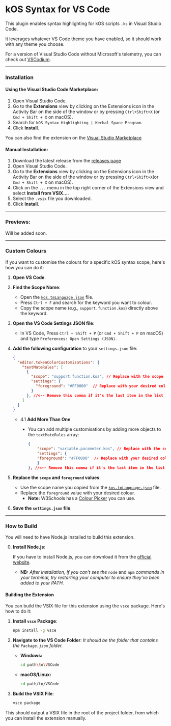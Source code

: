 # kOS Syntax for VS Code
This plugin enables syntax highlighting for kOS scripts `.ks` in Visual Studio Code.

It leverages whatever VS Code theme you have enabled, so it should work with any theme you choose.

For a version of Visual Studio Code without Microsoft's telemetry, you can check out [VSCodium](https://vscodium.com/).


*****

### Installation

#### Using the Visual Studio Code Marketplace:

1. Open Visual Studio Code.
2. Go to the **Extensions** view by clicking on the Extensions icon in the Activity Bar on the side of the window or by pressing `Ctrl+Shift+X` (or `Cmd + Shift + X` on macOS).
3. Search for `kOS Syntax Highlighting | Kerbal Space Program`.
4. Click **Install**.

You can also find the extension on the [Visual Studio Marketplace](https://marketplace.visualstudio.com/items?itemName=Bradyns.kos-syntax)

#### Manual Installation:

1. Download the latest release from the [releases page]()
2. Open Visual Studio Code.
3. Go to the **Extensions** view by clicking on the Extensions icon in the Activity Bar on the side of the window or by pressing `Ctrl+Shift+X`(or `Cmd + Shift + X` on macOS).
4. Click on the `...` menu in the top right corner of the Extensions view and select **Install from VSIX...**.
5. Select the `.vsix` file you downloaded.
6. Click **Install**.

*****

### Previews:

Will be added soon.

*****

### Custom Colours

If you want to customise the colours for a specific kOS syntax scope, here's how you can do it:

1. **Open VS Code**.
2. **Find the Scope Name**:
   * Open the [`kos.tmLanguage.json`](./syntaxes/kos.tmLanguage.json) file.
   * Press `Ctrl + F` and search for the keyword you want to colour.
   * Copy the scope name (e.g., `support.function.kos`) directly above the keyword.
3. **Open the VS Code Settings JSON file**:
   * In VS Code, Press `Ctrl + Shift + P` (or `Cmd + Shift + P` on macOS) and type `Preferences: Open Settings (JSON)`.
4. **Add the following configuration** to your `settings.json` file:

    ```json
    {
      "editor.tokenColorCustomizations": {
        "textMateRules": [
          {
            "scope": "support.function.kos", // Replace with the scope you want to customise
            "settings": {
              "foreground": "#FF0000"  // Replace with your desired colour
            }
          }, //<-- Remove this comma if it's the last item in the list
        ]
      }
    }
    ```

    * 4.1 **Add More Than One**

        * You can add multiple customisations by adding more objects to the `textMateRules` array:

          ```json
          {
              "scope": "variable.parameter.kos", // Replace with the scope you want to customise
              "settings": {
              "foreground": "#FF0000"  // Replace with your desired colour
              }
          }, //<-- Remove this comma if it's the last item in the list
          ```

5. **Replace the `scope` and `foreground` values**:
   * Use the scope name you copied from the [`kos.tmLanguage.json`](./syntaxes/kos.tmLanguage.json) file.
   * Replace the `foreground` value with your desired colour.
        * **Note:** W3Schools has a [Colour Picker](https://www.w3schools.com/colors/colors_picker.asp) you can use.

6. **Save the `settings.json` file**.

*****

### How to Build

You will need to have Node.js installed to build this extension.

0. **Install Node.js**:

    If you have to install Node.js, you can download it from the [official website](https://nodejs.org/).

    - **NB:** *After installation, If you can't see the* `node` and `npm` *commands in your terminal, try restarting your computer to ensure they've been added to your PATH.*

#### Building the Extension

You can build the VSIX file for this extension using the `vsce` package. Here's how to do it:

1. **Install `vsce` Package**:

    ```bash
    npm install -g vsce
    ```

2. **Navigate to the VS Code Folder**:
    *It should be the folder that contains the `Package.json` folder.*

    * **Windows:**

        ```bash
        cd path\to\VSCode
        ```

    * **macOS/Linux:**

        ```bash
        cd path/to/VSCode
        ```

3. **Build the VSIX File**:

   ```bash
   vsce package
   ```

This should output a VSIX file in the root of the project folder, from which you can install the extension manually.
